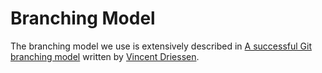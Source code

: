 # Branching Model

The branching model we use is extensively described in [A successful Git branching model](https://nvie.com/posts/a-successful-git-branching-model/) written by [Vincent Driessen](https://twitter.com/nvie).